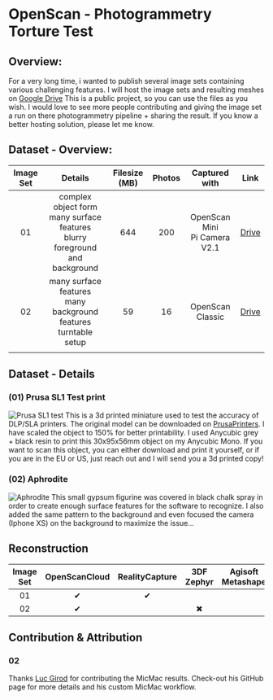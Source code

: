 # OpenScan - Photogrammetry Torture Test

## Overview:

For a very long time, i wanted to publish several  image sets containing various challenging features. I will host the image sets and resulting meshes on [Google Drive](https://drive.google.com/drive/folders/17gwZCjs7iHAg9MYrOH1vxBhsXcBB6EWp?usp=sharing)
This is a public project, so you can use the files as you wish. I would love to see more people contributing and giving the image set a run on there photogrammetry pipeline + sharing the result.
If you know a better hosting solution, please let me know.



## Dataset - Overview:

|Image Set|Details|Filesize (MB)|Photos|Captured with|Link|
|:---:|:---:|:---:|:---:|:---:|:---:|
|01|complex object form<br />many surface features<br />blurry foreground and background|644|200|OpenScan Mini<br />Pi Camera V2.1|[Drive](https://drive.google.com/drive/folders/15zAvuZRO3YX1WXOl7bdb167kNNcqVpso?usp=sharing)|
|02|many surface features<br />many background features<br />turntable setup |59 |16 |OpenScan Classic |[Drive](https://drive.google.com/drive/folders/1JXyPk63VRlB-vjvUpUhovFFDtgqv-QMe?usp=sharing) |
| | | | | | |

## Dataset - Details
### (01) Prusa SL1 Test print
![Prusa SL1 test](https://i.imgur.com/IFdjokH.jpg)
This is a 3d printed miniature used to test the accuracy of DLP/SLA printers. The original model can be downloaded on [PrusaPrinters](https://www.prusaprinters.org/prints/5375). I have scaled the object to 150% for better printability. I used Anycubic grey + black resin to print this 30x95x56mm object on my Anycubic Mono. If you want to scan this object, you can either download and print it yourself, or if you are in the EU or US, just reach out and I will send you a 3d printed copy!

### (02) Aphrodite
![Aphrodite](https://i.imgur.com/HCBBw2i.jpg)
This small gypsum figurine was covered in black chalk spray in order to create enough surface features for the software to recognize. I also added the same pattern to the background and even focused the camera (Iphone XS) on the background to maximize the issue...


## Reconstruction

|Image Set|OpenScanCloud|RealityCapture|3DF Zephyr|Agisoft Metashape|Meshroom|VisualSFM|Regard3D|Autodesk Recap|MicMac|
|:---:|:---:|:---:|:---:|:---:|:---:|:---:|:---:|:---:|:---:|
|01 |✔ |✔ |   |   |   |   |   |   |   |
|02 |✔ |   |✖ |   |   |   |   |✖  |✔ |

## Contribution & Attribution
### 02
Thanks [Luc Girod](https://github.com/luc-girod) for contributing the MicMac results. Check-out his GitHub page for more details and his custom MicMac workflow.

